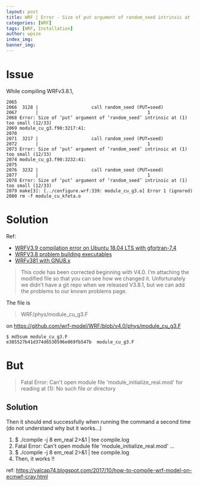 ```yaml
---
layout: post
title: WRF | Error - Size of put argument of random_seed intrinsic at (1) too small
categories: [WRF]
tags: [WRF, Installation]
author: wpsze
index_img: 
banner_img: 
---
```


# Issue

While compiling WRFv3.8.1,

```
2065 
2066  3128 |                    call random_seed (PUT=seed)
2067       |                                         1
2068 Error: Size of ‘put’ argument of ‘random_seed’ intrinsic at (1) too small (12/33)
2069 module_cu_g3.f90:3217:41:
2070 
2071  3217 |                    call random_seed (PUT=seed)
2072       |                                         1
2073 Error: Size of ‘put’ argument of ‘random_seed’ intrinsic at (1) too small (12/33)
2074 module_cu_g3.f90:3232:41:
2075 
2076  3232 |                    call random_seed (PUT=seed)
2077       |                                         1
2078 Error: Size of ‘put’ argument of ‘random_seed’ intrinsic at (1) too small (12/33)
2079 make[3]: [../configure.wrf:339: module_cu_g3.o] Error 1 (ignored)
2080 rm -f module_cu_kfeta.o
```

# Solution

Ref:
- [WRFV3.9 compilation error on Ubuntu 18.04 LTS with gfortran-7.4](https://forum.mmm.ucar.edu/threads/wrfv3-9-compilation-error-on-ubuntu-18-04-lts-with-gfortran-7-4.8786/)
- [WRFV3.8 problem building executables](https://forum.mmm.ucar.edu/threads/wrfv3-8-problem-building-executables.8418/)
- [WRFv381 with GNU8.x](https://forum.mmm.ucar.edu/threads/wrfv381-with-gnu8-x.217/)

>This code has been corrected beginning with V4.0. I'm attaching the modified file so that you can see how we changed it. Unfortunately we didn't have a git repo when we released V3.8.1, but we can add the problems to our known problems page.

The file is
> WRF/phys/module_cu_g3.F

on <https://github.com/wrf-model/WRF/blob/v4.0/phys/module_cu_g3.F>

```
$ md5sum module_cu_g3.F
e385527b41d374d6530596e069fb547b  module_cu_g3.F
```

# But


> Fatal Error: Can't open module file 'module_initialize_real.mod' for reading at (1): No such file or directory

## Solution

Then it should end successfully when running the command a second time (do not understand why but it works...)

1. $ ./compile -j 8 em_real 2>&1 | tee compile.log
2. Fatal Error: Can't open module file 'module_initialize_real.mod' ...
3. $ ./compile -j 8 em_real 2>&1 | tee compile.log
4. Then, it works !!

ref: <https://valcap74.blogspot.com/2017/10/how-to-compile-wrf-model-on-ecmwf-cray.html>
